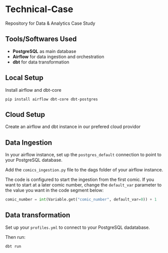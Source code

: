 # Technical-Case
Repository for Data &amp; Analytics Case Study

## Tools/Softwares Used
* **PostgreSQL** as main database
* **Airflow** for data ingestion and orchestration
* **dbt** for data transformation

## Local Setup
Install airflow and dbt-core
```
pip install airflow dbt-core dbt-postgres
```

## Cloud Setup
Create an airflow and dbt instance in our prefered cloud providor

## Data Ingestion
In your airflow instance, set up the `postgres_default` connection to point to your PostgreSQL database.

Add the `comics_ingestion.py` file to the dags folder of your airflow instance.

The code is configured to start the ingestion from the first comic. If you want to start at a later comic number, change the `default_var` parameter to the value you want in the code segment below:

```python
comic_number = int(Variable.get("comic_number", default_var=0)) + 1
```

## Data transformation
Set up your `profiles.yml` to connect to your PostgreSQL dadatabase.

Then run:
```
dbt run
```
